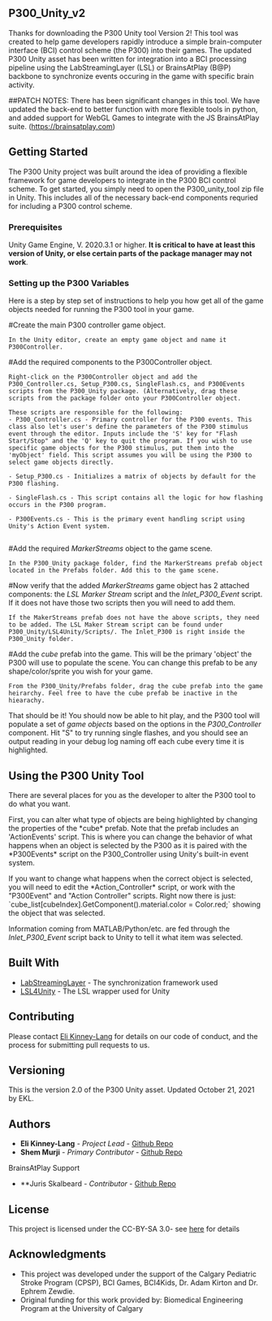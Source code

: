 ## P300_Unity_v2

Thanks for downloading the P300 Unity tool Version 2! 
This tool was created to help game developers rapidly introduce a simple brain-computer interface (BCI) control scheme (the P300) into their games. 
The updated P300 Unity asset has been written for integration into a BCI processing pipeline using the LabStreamingLayer (LSL) or BrainsAtPlay (B@P) backbone to synchronize events occuring in the game with specific brain activity.

##PATCH NOTES:
There has been significant changes in this tool. We have updated the back-end to better function with more flexible tools in python, and added support for WebGL Games to integrate with the JS BrainsAtPlay suite. (https://brainsatplay.com)

## Getting Started

The P300 Unity project was built around the idea of providing a flexible framework for game developers to integrate in the P300 BCI control scheme. To get started, you simply need to open the P300_unity_tool zip file in Unity. This includes all of the necessary back-end components requried for including a P300 control scheme.

### Prerequisites

Unity Game Engine, V. 2020.3.1 or higher. **It is critical to have at least this version of Unity, or else certain parts of the package manager may not work**.

### Setting up the P300 Variables

Here is a step by step set of instructions to help you how get all of the game objects needed for running the P300 tool in your game.

#Create the main P300 controller game object.

```
In the Unity editor, create an empty game object and name it P300Controller.
```

#Add the required components to the P300Controller object.

```
Right-click on the P300Controller object and add the P300_Controller.cs, Setup_P300.cs, SingleFlash.cs, and P300Events scripts from the P300_Unity package. (Alternatively, drag these scripts from the package folder onto your P300Controller object.

These scripts are responsible for the following:
- P300_Controller.cs - Primary controller for the P300 events. This class also let's user's define the parameters of the P300 stimulus event through the editor. Inputs include the 'S' key for "Flash Start/Stop" and the 'Q' key to quit the program. If you wish to use specific game objects for the P300 stimulus, put them into the 'myObject' field. This script assumes you will be using the P300 to select game objects directly.

- Setup_P300.cs - Initializes a matrix of objects by default for the P300 flashing.

- SingleFlash.cs - This script contains all the logic for how flashing occurs in the P300 program.

- P300Events.cs - This is the primary event handling script using Unity's Action Event system.
 
```

#Add the required *MarkerStreams* object to the game scene.
```
In the P300_Unity package folder, find the MarkerStreams prefab object located in the Prefabs folder. Add this to the game scene. 
```

#Now verify that the added *MarkerStreams* game object has 2 attached components: the *LSL Marker Stream* script and the *Inlet_P300_Event* script. If it does not have those two scripts then you will need to add them.

```
If the MakerStreams prefab does not have the above scripts, they need to be added. The LSL Maker Stream script can be found under P300_Unity/LSL4Unity/Scripts/. The Inlet_P300 is right inside the P300_Unity folder.
```

#Add the *cube* prefab into the game. This will be the primary 'object' the P300 will use to populate the scene. You can change this prefab to be any shape/color/sprite you wish for your game.

```
From the P300_Unity/Prefabs folder, drag the cube prefab into the game heirarchy. Feel free to have the cube prefab be inactive in the hiearachy.
```

That should be it! You should now be able to hit play, and the P300 tool will populate a set of *game objects* based on the options in the *P300_Controller* component. Hit "S" to try running single flashes, and you should see an output reading in your debug log naming off each cube every time it is highlighted.

## Using the P300 Unity Tool

There are several places for you as the developer to alter the P300 tool to do what you want. 

<p>First, you can alter what type of objects are being highlighted by changing the properties of the *cube* prefab.
Note that the prefab includes an 'ActionEvents' script. This is where you can change the behavior of what happens when an object is selected by the P300 as it is paired with the *P300Events* script on the P300_Controller using Unity's built-in event system.</p>

<p>If you want to change what happens when the correct object is selected, you will need to edit the *Action_Controller* script, or work with the "P300Event" and "Action Controller" scripts. Right now there is just:
`cube_list[cubeIndex].GetComponent<Renderer>().material.color = Color.red;` showing the object that was selected.

Information coming from MATLAB/Python/etc. are fed through the *Inlet_P300_Event* script back to Unity to tell it what item was selected.</p>
 
## Built With

* [LabStreamingLayer](https://github.com/sccn/labstreaminglayer) - The synchronization framework used
* [LSL4Unity](https://github.com/xfleckx/LSL4Unity) - The LSL wrapper used for Unity

## Contributing

Please contact [Eli Kinney-Lang](https://github.com/ekinney-lang) for details on our code of conduct, and the process for submitting pull requests to us.

## Versioning

This is the version 2.0 of the P300 Unity asset. Updated October 21, 2021 by EKL.

## Authors

* **Eli Kinney-Lang** - *Project Lead* - [Github Repo](https://github.com/ekinney-lang)
* **Shem Murji** - *Primary Contributor* - [Github Repo](https://github.com/shemmurji/shemmurji.github.io)

BrainsAtPlay Support
* **Juris Skalbeard - *Contributor* - [Github Repo](https://github.com/Skalbeard)


## License

This project is licensed under the CC-BY-SA 3.0- see [here](https://creativecommons.org/licenses/by-sa/3.0/) for details

## Acknowledgments

* This project was developed under the support of the Calgary Pediatric Stroke Program (CPSP), BCI Games, BCI4Kids, Dr. Adam Kirton and Dr. Ephrem Zewdie.
* Original funding for this work provided by: Biomedical Engineering Program at the University of Calgary

